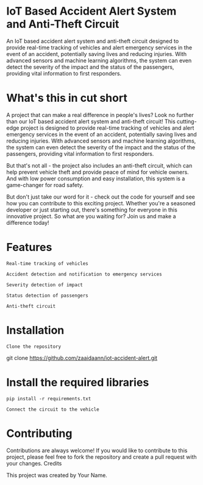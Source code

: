 # IoT Based Accident Alert System and Anti-Theft Circuit

An IoT based accident alert system and anti-theft circuit designed to provide real-time tracking of vehicles and alert emergency services in the event of an accident, potentially saving lives and reducing injuries. With advanced sensors and machine learning algorithms, the system can even detect the severity of the impact and the status of the passengers, providing vital information to first responders.

# What's this in cut short 

A project that can make a real difference in people's lives? Look no further than our IoT based accident alert system and anti-theft circuit!
This cutting-edge project is designed to provide real-time tracking of vehicles and alert emergency services in the event of an accident, potentially saving lives and reducing injuries. With advanced sensors and machine learning algorithms, the system can even detect the severity of the impact and the status of the passengers, providing vital information to first responders.

But that's not all - the project also includes an anti-theft circuit, which can help prevent vehicle theft and provide peace of mind for vehicle owners. And with low power consumption and easy installation, this system is a game-changer for road safety.

But don't just take our word for it - check out the code for yourself and see how you can contribute to this exciting project. Whether you're a seasoned developer or just starting out, there's something for everyone in this innovative project. So what are you waiting for? Join us and make a difference today!

# Features

    Real-time tracking of vehicles

    Accident detection and notification to emergency services

    Severity detection of impact

    Status detection of passengers

    Anti-theft circuit

# Installation

    Clone the repository

git clone https://github.com/zaaidaann/iot-accident-alert.git

# Install the required libraries

    pip install -r requirements.txt

    Connect the circuit to the vehicle

# Contributing

Contributions are always welcome! If you would like to contribute to this project, please feel free to fork the repository and create a pull request with your changes.
Credits

This project was created by Your Name.
